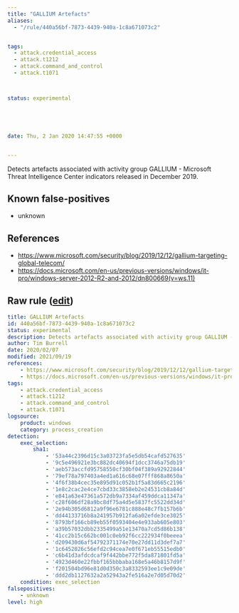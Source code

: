 ```yaml
---
title: "GALLIUM Artefacts"
aliases:
  - "/rule/440a56bf-7873-4439-940a-1c8a671073c2"


tags:
  - attack.credential_access
  - attack.t1212
  - attack.command_and_control
  - attack.t1071



status: experimental





date: Thu, 2 Jan 2020 14:47:55 +0000


---
```


Detects artefacts associated with activity group GALLIUM - Microsoft Threat Intelligence Center indicators released in December 2019.

<!--more-->


## Known false-positives

* unknown



## References

* https://www.microsoft.com/security/blog/2019/12/12/gallium-targeting-global-telecom/
* https://docs.microsoft.com/en-us/previous-versions/windows/it-pro/windows-server-2012-R2-and-2012/dn800669(v=ws.11)


## Raw rule ([edit](https://github.com/SigmaHQ/sigma/edit/master/rules/windows/process_creation/proc_creation_win_apt_gallium_sha1.yml))
```yaml
title: GALLIUM Artefacts
id: 440a56bf-7873-4439-940a-1c8a671073c2
status: experimental
description: Detects artefacts associated with activity group GALLIUM - Microsoft Threat Intelligence Center indicators released in December 2019.
author: Tim Burrell
date: 2020/02/07
modified: 2021/09/19
references:
    - https://www.microsoft.com/security/blog/2019/12/12/gallium-targeting-global-telecom/
    - https://docs.microsoft.com/en-us/previous-versions/windows/it-pro/windows-server-2012-R2-and-2012/dn800669(v=ws.11)
tags:
    - attack.credential_access
    - attack.t1212 
    - attack.command_and_control
    - attack.t1071
logsource:
    product: windows
    category: process_creation
detection:
    exec_selection:
        sha1:
            - '53a44c2396d15c3a03723fa5e5db54cafd527635'
            - '9c5e496921e3bc882dc40694f1dcc3746a75db19'
            - 'aeb573accfd95758550cf30bf04f389a92922844'
            - '79ef78a797403a4ed1a616c68e07fff868a8650a'
            - '4f6f38b4cec35e895d91c052b1f5a83d665c2196'
            - '1e8c2cac2e4ce7cbd33c3858eb2e24531cb8a84d'
            - 'e841a63e47361a572db9a7334af459ddca11347a'
            - 'c28f606df28a9bc8df75a4d5e5837fc5522dd34d'
            - '2e94b305d6812a9f96e6781c888e48c7fb157b6b'
            - 'dd44133716b8a241957b912fa6a02efde3ce3025'
            - '8793bf166cb89eb55f0593404e4e933ab605e803'
            - 'a39b57032dbb2335499a51e13470a7cd5d86b138'
            - '41cc2b15c662bc001c0eb92f6cc222934f0beeea'
            - 'd209430d6af54792371174e70e27dd11d3def7a7'
            - '1c6452026c56efd2c94cea7e0f671eb55515edb0'
            - 'c6b41d3afdcdcaf9f442bbe772f5da871801fd5a'
            - '4923d460e22fbbf165bbbaba168e5a46b8157d9f'
            - 'f201504bd96e81d0d350c3a8332593ee1c9e09de'
            - 'ddd2db1127632a2a52943a2fe516a2e7d05d70d2'
    condition: exec_selection
falsepositives:
    - unknown
level: high
```
